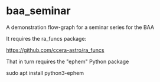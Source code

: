 # baa_seminar
A demonstration flow-graph for a seminar series for the BAA

It requires the ra_funcs package:

https://github.com/ccera-astro/ra_funcs

That in turn requires the "ephem" Python package

sudo apt install python3-ephem

